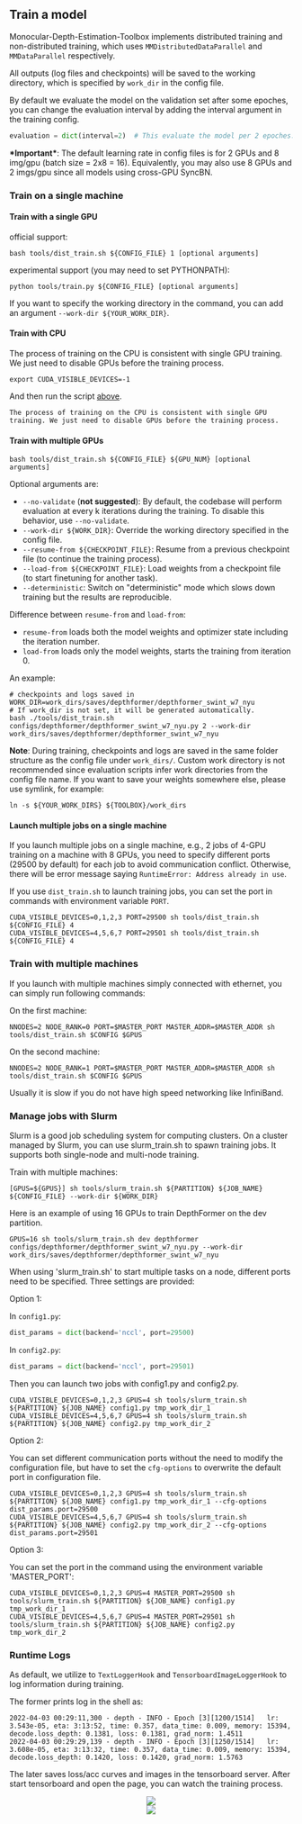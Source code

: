 ## Train a model

Monocular-Depth-Estimation-Toolbox implements distributed training and non-distributed training, which uses `MMDistributedDataParallel` and `MMDataParallel` respectively.

All outputs (log files and checkpoints) will be saved to the working directory, which is specified by `work_dir` in the config file.

By default we evaluate the model on the validation set after some epoches, you can change the evaluation interval by adding the interval argument in the training config.

```python
evaluation = dict(interval=2)  # This evaluate the model per 2 epoches.
```

**\*Important\***: The default learning rate in config files is for 2 GPUs and 8 img/gpu (batch size = 2x8 = 16). Equivalently, you may also use 8 GPUs and 2 imgs/gpu since all models using cross-GPU SyncBN.

### Train on a single machine

#### Train with a single GPU

official support:

```shell
bash tools/dist_train.sh ${CONFIG_FILE} 1 [optional arguments]
```

experimental support (you may need to set PYTHONPATH):

```shell
python tools/train.py ${CONFIG_FILE} [optional arguments]
```

If you want to specify the working directory in the command, you can add an argument `--work-dir ${YOUR_WORK_DIR}`.

#### Train with CPU

The process of training on the CPU is consistent with single GPU training. We just need to disable GPUs before the training process.

```shell
export CUDA_VISIBLE_DEVICES=-1
```

And then run the script [above](#train-with-a-single-gpu).

```{warning}
The process of training on the CPU is consistent with single GPU training. We just need to disable GPUs before the training process.
```

#### Train with multiple GPUs

```shell
bash tools/dist_train.sh ${CONFIG_FILE} ${GPU_NUM} [optional arguments]
```

Optional arguments are:

- `--no-validate` (**not suggested**): By default, the codebase will perform evaluation at every k iterations during the training. To disable this behavior, use `--no-validate`.
- `--work-dir ${WORK_DIR}`: Override the working directory specified in the config file.
- `--resume-from ${CHECKPOINT_FILE}`: Resume from a previous checkpoint file (to continue the training process).
- `--load-from ${CHECKPOINT_FILE}`: Load weights from a checkpoint file (to start finetuning for another task).
- `--deterministic`: Switch on "deterministic" mode which slows down training but the results are reproducible.

Difference between `resume-from` and `load-from`:

- `resume-from` loads both the model weights and optimizer state including the iteration number.
- `load-from` loads only the model weights, starts the training from iteration 0.

An example:

```shell
# checkpoints and logs saved in WORK_DIR=work_dirs/saves/depthformer/depthformer_swint_w7_nyu
# If work_dir is not set, it will be generated automatically.
bash ./tools/dist_train.sh configs/depthformer/depthformer_swint_w7_nyu.py 2 --work-dir work_dirs/saves/depthformer/depthformer_swint_w7_nyu
```

**Note**: During training, checkpoints and logs are saved in the same folder structure as the config file under `work_dirs/`. Custom work directory is not recommended since evaluation scripts infer work directories from the config file name. If you want to save your weights somewhere else, please use symlink, for example:

```shell
ln -s ${YOUR_WORK_DIRS} ${TOOLBOX}/work_dirs
```

#### Launch multiple jobs on a single machine

If you launch multiple jobs on a single machine, e.g., 2 jobs of 4-GPU training on a machine with 8 GPUs, you need to specify different ports (29500 by default) for each job to avoid communication conflict. Otherwise, there will be error message saying `RuntimeError: Address already in use`.

If you use `dist_train.sh` to launch training jobs, you can set the port in commands with environment variable `PORT`.

```shell
CUDA_VISIBLE_DEVICES=0,1,2,3 PORT=29500 sh tools/dist_train.sh ${CONFIG_FILE} 4
CUDA_VISIBLE_DEVICES=4,5,6,7 PORT=29501 sh tools/dist_train.sh ${CONFIG_FILE} 4
```

### Train with multiple machines

If you launch with multiple machines simply connected with ethernet, you can simply run following commands:

On the first machine:

```shell
NNODES=2 NODE_RANK=0 PORT=$MASTER_PORT MASTER_ADDR=$MASTER_ADDR sh tools/dist_train.sh $CONFIG $GPUS
```

On the second machine:

```shell
NNODES=2 NODE_RANK=1 PORT=$MASTER_PORT MASTER_ADDR=$MASTER_ADDR sh tools/dist_train.sh $CONFIG $GPUS
```

Usually it is slow if you do not have high speed networking like InfiniBand.

### Manage jobs with Slurm

Slurm is a good job scheduling system for computing clusters. On a cluster managed by Slurm, you can use slurm_train.sh to spawn training jobs. It supports both single-node and multi-node training.

Train with multiple machines:

```shell
[GPUS=${GPUS}] sh tools/slurm_train.sh ${PARTITION} ${JOB_NAME} ${CONFIG_FILE} --work-dir ${WORK_DIR}
```

Here is an example of using 16 GPUs to train DepthFormer on the dev partition.

```shell
GPUS=16 sh tools/slurm_train.sh dev depthformer configs/depthformer/depthformer_swint_w7_nyu.py --work-dir work_dirs/saves/depthformer/depthformer_swint_w7_nyu
```

When using 'slurm_train.sh' to start multiple tasks on a node, different ports need to be specified. Three settings are provided:

Option 1:

In `config1.py`:

```python
dist_params = dict(backend='nccl', port=29500)
```

In `config2.py`:

```python
dist_params = dict(backend='nccl', port=29501)
```

Then you can launch two jobs with config1.py and config2.py.

```shell
CUDA_VISIBLE_DEVICES=0,1,2,3 GPUS=4 sh tools/slurm_train.sh ${PARTITION} ${JOB_NAME} config1.py tmp_work_dir_1
CUDA_VISIBLE_DEVICES=4,5,6,7 GPUS=4 sh tools/slurm_train.sh ${PARTITION} ${JOB_NAME} config2.py tmp_work_dir_2
```

Option 2:

You can set different communication ports without the need to modify the configuration file, but have to set the `cfg-options` to overwrite the default port in configuration file.

```shell
CUDA_VISIBLE_DEVICES=0,1,2,3 GPUS=4 sh tools/slurm_train.sh ${PARTITION} ${JOB_NAME} config1.py tmp_work_dir_1 --cfg-options dist_params.port=29500
CUDA_VISIBLE_DEVICES=4,5,6,7 GPUS=4 sh tools/slurm_train.sh ${PARTITION} ${JOB_NAME} config2.py tmp_work_dir_2 --cfg-options dist_params.port=29501
```

Option 3:

You can set the port in the command using the environment variable 'MASTER_PORT':

```shell
CUDA_VISIBLE_DEVICES=0,1,2,3 GPUS=4 MASTER_PORT=29500 sh tools/slurm_train.sh ${PARTITION} ${JOB_NAME} config1.py tmp_work_dir_1
CUDA_VISIBLE_DEVICES=4,5,6,7 GPUS=4 MASTER_PORT=29501 sh tools/slurm_train.sh ${PARTITION} ${JOB_NAME} config2.py tmp_work_dir_2
```

### Runtime Logs
As default, we utilize to `TextLoggerHook` and `TensorboardImageLoggerHook` to log information during training. 

The former prints log in the shell as:
```shell
2022-04-03 00:29:11,300 - depth - INFO - Epoch [3][1200/1514]   lr: 3.543e-05, eta: 3:13:52, time: 0.357, data_time: 0.009, memory: 15394, decode.loss_depth: 0.1381, loss: 0.1381, grad_norm: 1.4511
2022-04-03 00:29:29,139 - depth - INFO - Epoch [3][1250/1514]   lr: 3.608e-05, eta: 3:13:32, time: 0.357, data_time: 0.009, memory: 15394, decode.loss_depth: 0.1420, loss: 0.1420, grad_norm: 1.5763
```

The later saves loss/acc curves and images in the tensorboard server. After start tensorboard and open the page, you can watch the training process.

<div align=center><img src="../resources/tensorboard_loss.png"/></div>
<div align=center><img src="../resources/tensorboard_img.png"/></div>
 